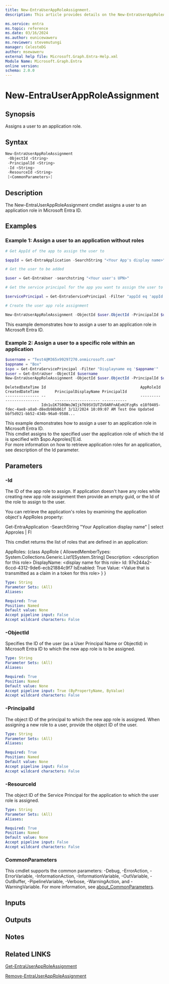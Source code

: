```yaml
---
title: New-EntraUserAppRoleAssignment.
description: This article provides details on the New-EntraUserAppRoleAssignment command.

ms.service: entra
ms.topic: reference
ms.date: 03/16/2024
ms.author: eunicewaweru
ms.reviewer: stevemutungi
manager: CelesteDG
author: msewaweru
external help file: Microsoft.Graph.Entra-Help.xml
Module Name: Microsoft.Graph.Entra
online version:
schema: 2.0.0
---
```


# New-EntraUserAppRoleAssignment

## Synopsis
Assigns a user to an application role.

## Syntax

```powershell
New-EntraUserAppRoleAssignment 
 -ObjectId <String> 
 -PrincipalId <String> 
 -Id <String> 
 -ResourceId <String>
 [<CommonParameters>]
```

## Description
The New-EntraUserAppRoleAssignment cmdlet assigns a user to an application role in Microsoft Entra ID.

## Examples

### Example 1: Assign a user to an application without roles
```powershell
# Get AppId of the app to assign the user to

$appId = Get-EntraApplication -SearchString "<Your App's display name>"

# Get the user to be added

$user = Get-EntraUser -searchstring "<Your user's UPN>"

# Get the service principal for the app you want to assign the user to

$servicePrincipal = Get-EntraServicePrincipal -Filter "appId eq 'appId'"

# Create the user app role assignment

New-EntraUserAppRoleAssignment -ObjectId $user.ObjectId -PrincipalId $user.ObjectId -ResourceId $servicePrincipal.ObjectId -Id ([Guid]::Empty)
```

This example demonstrates how to assign a user to an application role in Microsoft Entra ID.  

### Example 2: Assign a user to a specific role within an application
```powershell
$username = "Test4@M365x99297270.onmicrosoft.com"
$appname = "Box"
$spo = Get-EntraServicePrincipal -Filter "Displayname eq '$appname'"
$user = Get-EntraUser -ObjectId $username
New-EntraUserAppRoleAssignment -ObjectId $user.ObjectId -PrincipalId $user.ObjectId -ResourceId $spo.ObjectId -Id $spo.Approles[1].id
```
```output
DeletedDateTime Id                                          AppRoleId                            CreatedDateTime       PrincipalDisplayName PrincipalId
--------------- --                                          ---------                            ---------------       -------------------- -----------
                Idn1u1K7S0OWoJWIjkT69SVIUTZVOARFnAExHJFzgRs e18f0405-fdec-4ae8-a8a0-d8edb98b061f 3/12/2024 10:09:07 AM Test One Updated     bbf5d921-bb52-434b-96a0-9588...
```

This example demonstrates how to assign a user to an application role in Microsoft Entra ID.  
This cmdlet assigns to the specified user the application role of which the Id is specified with $spo.Approles\[1\].id.  
For more information on how to retrieve application roles for an application, see description of the Id parameter.

## Parameters

### -Id
The ID of the app role to assign.
If application doesn't have any roles while creating new app role assignment then provide an empty guid, or the Id of the role to assign to the user.

You can retrieve the application's roles by examining the application object's AppRoles property:

Get-EntraApplication -SearchString "Your Application display name" | select Approles | Fl

This cmdlet returns the list of roles that are defined in an application:

AppRoles: {class AppRole {              AllowedMemberTypes: System.Collections.Generic.List1\[System.String\]              Description: \<description for this role\>              DisplayName: \<display name for this role\>              Id: 97e244a2-6ccd-4312-9de6-ecb21884c9f7              IsEnabled: True              Value: \<Value that is transmitted as a claim in a token for this role\>            }            }

```yaml
Type: String
Parameter Sets: (All)
Aliases:

Required: True
Position: Named
Default value: None
Accept pipeline input: False
Accept wildcard characters: False
```

### -ObjectId
Specifies the ID of the user (as a User Principal Name or ObjectId) in Microsoft Entra ID to which the new app role is to be assigned.

```yaml
Type: String
Parameter Sets: (All)
Aliases:

Required: True
Position: Named
Default value: None
Accept pipeline input: True (ByPropertyName, ByValue)
Accept wildcard characters: False
```

### -PrincipalId
The object ID of the principal to which the new app role is assigned.
When assigning a new role to a user, provide the object ID of the user.

```yaml
Type: String
Parameter Sets: (All)
Aliases:

Required: True
Position: Named
Default value: None
Accept pipeline input: False
Accept wildcard characters: False
```

### -ResourceId
The object ID of the Service Principal for the application to which the user role is assigned.

```yaml
Type: String
Parameter Sets: (All)
Aliases:

Required: True
Position: Named
Default value: None
Accept pipeline input: False
Accept wildcard characters: False
```

### CommonParameters
This cmdlet supports the common parameters: -Debug, -ErrorAction, -ErrorVariable, -InformationAction, -InformationVariable, -OutVariable, -OutBuffer, -PipelineVariable, -Verbose, -WarningAction, and -WarningVariable. For more information, see [about_CommonParameters](https://go.microsoft.com/fwlink/?LinkID=113216).

## Inputs

## Outputs

## Notes

## Related LINKS

[Get-EntraUserAppRoleAssignment](Get-EntraUserAppRoleAssignment.md)

[Remove-EntraUserAppRoleAssignment](Remove-EntraUserAppRoleAssignment.md)
